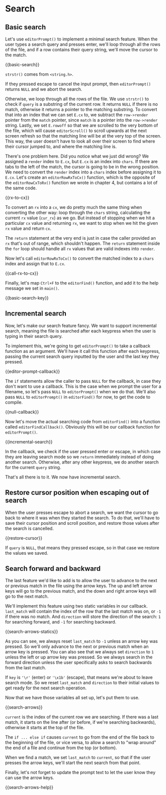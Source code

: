 # Search

## Basic search

Let's use `editorPrompt()` to implement a minimal search feature. When the user
types a search query and presses enter, we'll loop through all the rows of the
file, and if a row contains their query string, we'll move the cursor to the
match.

{{basic-search}}

`strstr()` comes from `<string.h>`.

If they pressed escape to cancel the input prompt, then `editorPrompt()`
returns `NULL` and we abort the search.

Otherwise, we loop through all the rows of the file. We use `strstr()` to check
if `query` is a substring of the current row. It returns `NULL` if there is no
match, otherwise it returns a pointer to the matching substring. To convert
that into an index that we can set `E.cx` to, we subtract the `row->render`
pointer from the `match` pointer, since `match` is a pointer into the
`row->render` string. Lastly, we set `E.rowoff` so that we are scrolled to the
very bottom of the file, which will cause `editorScroll()` to scroll upwards at
the next screen refresh so that the matching line will be at the very top of
the screen. This way, the user doesn't have to look all over their screen to
find where their cursor jumped to, and where the matching line is.

There's one problem here. Did you notice what we just did wrong? We assigned a
`render` index to `E.cx`, but `E.cx` is an index into `chars`. If there are
tabs to the left of the match, the cursor is going to be in the wrong position.
We need to convert the `render` index into a `chars` index before assigning it
to `E.cx`. Let's create an `editorRowRxToCx()` function, which is the opposite
of the `editorRowCxToRx()` function we wrote in chapter 4, but contains a lot
of the same code.

{{rx-to-cx}}

To convert an `rx` into a `cx`, we do pretty much the same thing when
converting the other way: loop through the `chars` string, calculating the
current `rx` value (`cur_rx`) as we go. But instead of stopping when we hit a
particular `cx` value and returning `rx`, we want to stop when we hit the
given `rx` value and return `cx`.

The `return` statement at the very end is just in case the caller provided an
`rx` that's out of range, which shouldn't happen. The `return` statement inside
the `for` loop should handle all `rx` values that are valid indexes into
`render`.

Now let's call `editorRowRxToCx()` to convert the matched index to a `chars`
index and assign that to `E.cx`.

{{call-rx-to-cx}}

Finally, let's map `Ctrl+F` to the `editorFind()` function, and add it to the
help message we set in `main()`.

{{basic-search-key}}

## Incremental search

Now, let's make our search feature fancy. We want to support incremental
search, meaning the file is searched after each keypress when the user is
typing in their search query.

To implement this, we're going to get `editorPrompt()` to take a callback
function as an argument. We'll have it call this function after each keypress,
passing the current search query inputted by the user and the last key they
pressed.

{{editor-prompt-callback}}

The `if` statements allow the caller to pass `NULL` for the callback, in case
they don't want to use a callback. This is the case when we prompt the user
for a filename, so let's pass `NULL` to `editorPrompt()` when we do that. We'll
also pass `NULL` to `editorPrompt()` in `editorFind()` for now, to get the code
to compile.

{{null-callback}}

Now let's move the actual searching code from `editorFind()` into a function
called `editorFindCallback()`. Obviously this will be our callback function for
`editorPrompt()`.

{{incremental-search}}

In the callback, we check if the user pressed enter or escape, in which case
they are leaving search mode so we `return` immediately instead of doing
another search. Otherwise, after any other keypress, we do another search for
the current `query` string.

That's all there is to it. We now have incremental search.

## Restore cursor position when escaping out of search

When the user presses escape to abort a search, we want the cursor to go back
to where it was when they started the search. To do that, we'll have to save
their cursor position and scroll position, and restore those values after the
search is cancelled.

{{restore-cursor}}

If `query` is `NULL`, that means they pressed escape, so in that case we
restore the values we saved.

## Search forward and backward

The last feature we'd like to add is to allow the user to advance to the next
or previous match in the file using the arrow keys. The up and left arrow keys
will go to the previous match, and the down and right arrow keys will go to the
next match.

We'll implement this feature using two static variables in our callback.
`last_match` will contain the index of the row that the last match was on, or
`-1` if there was no match. And `direction` will store the direction of the
search: `1` for searching forward, and `-1` for searching backward.

{{search-arrows-statics}}

As you can see, we always reset `last_match` to `-1` unless an arrow key was
pressed. So we'll only advance to the next or previous match when an arrow key
is pressed. You can also see that we always set `direction` to `1` unless the
left or up arrow key was pressed. So we always search in the forward direction
unless the user specifically asks to search backwards from the last match.

If `key` is `'\r'` (enter) or `'\x1b'` (escape), that means we're about to
leave search mode. So we reset `last_match` and `direction` to their initial
values to get ready for the next search operation.

Now that we have those variables all set up, let's put them to use.

{{search-arrows}}

`current` is the index of the current row we are searching. If there was a last
match, it starts on the line after (or before, if we're searching backwards),
otherwise it starts at the top of the file.

The `if ... else if` causes `current` to go from the end of the file back to
the beginning of the file, or vice versa, to allow a search to "wrap around"
the end of a file and continue from the top (or bottom).

When we find a match, we set `last_match` to `current`, so that if the user
presses the arrow keys, we'll start the next search from that point.

Finally, let's not forget to update the prompt text to let the user know they
can use the arrow keys.

{{search-arrows-help}}

